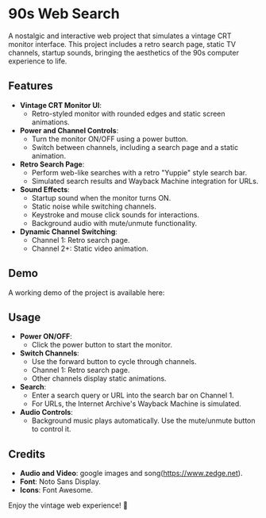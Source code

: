 # 90s Web Search

A nostalgic and interactive web project that simulates a vintage CRT monitor interface. This project includes a retro search page, static TV channels, startup sounds, bringing the aesthetics of the 90s computer experience to life.

## Features

- **Vintage CRT Monitor UI**:
  - Retro-styled monitor with rounded edges and static screen animations.
- **Power and Channel Controls**:
  - Turn the monitor ON/OFF using a power button.
  - Switch between channels, including a search page and a static animation.
- **Retro Search Page**:
  - Perform web-like searches with a retro "Yuppie" style search bar.
  - Simulated search results and Wayback Machine integration for URLs.
- **Sound Effects**:
  - Startup sound when the monitor turns ON.
  - Static noise while switching channels.
  - Keystroke and mouse click sounds for interactions.
  - Background audio with mute/unmute functionality.
- **Dynamic Channel Switching**:
  - Channel 1: Retro search page.
  - Channel 2+: Static video animation.


## Demo

A working demo of the project is available here:


## Usage

- **Power ON/OFF**:
   - Click the power button to start the monitor.
- **Switch Channels**:
   - Use the forward button to cycle through channels.
   - Channel 1: Retro search page.
   - Other channels display static animations.
- **Search**:
   - Enter a search query or URL into the search bar on Channel 1.
   - For URLs, the Internet Archive's Wayback Machine is simulated.
- **Audio Controls**:
   - Background music plays automatically. Use the mute/unmute button to control it.


## Credits

- **Audio and Video**: google images and song(https://www.zedge.net).
- **Font**: Noto Sans Display.
- **Icons**: Font Awesome.


Enjoy the vintage web experience! 👾
